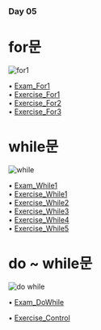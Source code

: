 ### Day 05  

# for문  
![for1](https://user-images.githubusercontent.com/68003227/104159927-91233100-5433-11eb-8e2c-dbc65f427093.png)  

• [Exam_For1](https://github.com/icici0093/KH_Study/blob/main/code/Exam_For1.java)  
• [Exercise_For1](https://github.com/icici0093/KH_Study/blob/main/code/Exercise_For1.java)  
• [Exercise_For2](https://github.com/icici0093/KH_Study/blob/main/code/Exercise_For2.java)  
• [Exercise_For3](https://github.com/icici0093/KH_Study/blob/main/code/Exercise_For3.java)  

# while문  
![while](https://user-images.githubusercontent.com/68003227/104159944-984a3f00-5433-11eb-95fb-ca5a84301383.png)  

• [Exam_While1](https://github.com/icici0093/KH_Study/blob/main/code/Exam_For1.java)  
• [Exercise_While1](https://github.com/icici0093/KH_Study/blob/main/code/Exercise_While1.java)  
• [Exercise_While2](https://github.com/icici0093/KH_Study/blob/main/code/Exercise_While2.java)  
• [Exercise_While3](https://github.com/icici0093/KH_Study/blob/main/code/Exercise_While3.java)  
• [Exercise_While4](https://github.com/icici0093/KH_Study/blob/main/code/Exercise_While4.java)  
• [Exercise_While5](https://github.com/icici0093/KH_Study/blob/main/code/Exercise_While5.java)  

# do ~ while문  
![do while](https://user-images.githubusercontent.com/68003227/104159950-997b6c00-5433-11eb-9bb9-a20262541a5e.png)  

• [Exam_DoWhile](https://github.com/icici0093/KH_Study/blob/main/code/Exam_DoWhile.java)  

• [Exercise_Control](https://github.com/icici0093/KH_Study/blob/main/code/Exercise_Control.java)  
